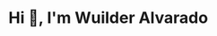 <h1 align="left">Hi 👋, I'm Wuilder Alvarado</h1>



<!---
alvaradowuil/alvaradowuil is a ✨ special ✨ repository because its `README.md` (this file) appears on your GitHub profile.
You can click the Preview link to take a look at your changes.
--->
